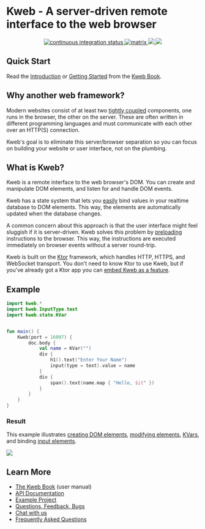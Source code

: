 # Kweb - A server-driven remote interface to the web browser

<div align="center">
  <!-- Github Actions -->
  <a href="https://github.com/kwebio/kweb-core/actions/workflows/build.yml">
    <img src="https://img.shields.io/github/workflow/status/kwebio/kweb-core/build?label=tests&style=flat-square&logo=github%20actions" alt="continuous integration status" />
  </a>
  <a href="https://matrix.to/#/#kweb:matrix.org">
    <img src="https://img.shields.io/badge/chat-matrix-blue?style=flat-square&logo=matrix&color=informational" alt="matrix" />
  </a>
  <a href="https://docs.kweb.io/book/gettingstarted.html">
    <img src="https://img.shields.io/maven-central/v/io.kweb/kweb-core?style=flat-square&logo=maven&color=blueviolet" />
  <a href="https://github.com/kwebio/kweb-core/blob/master/LICENSE">
    <img src="https://img.shields.io/github/license/kwebio/kweb-core?style=flat-square&logo=gnu&color=informational" \>
  </a>
</div>

## Quick Start

Read the [Introduction](https://docs.kweb.io/book/intro.html) or 
[Getting Started](https://docs.kweb.io/book/gettingstarted.html) from 
the [Kweb Book](https://docs.kweb.io/book/).

## Why another web framework?

Modern websites consist of at least two [tightly
coupled](https://en.wikipedia.org/wiki/Coupling_(computer_programming))
components, one runs in the browser, the other on the server. These are
often written in different programming languages and must communicate
with each other over an HTTP(S) connection.

Kweb's goal is to eliminate this server/browser separation so you can
focus on building your website or user interface, not on the plumbing.

## What is Kweb?

Kweb is a remote interface to the web browser's DOM. You can create and
manipulate DOM elements, and listen for and handle DOM events.

Kweb has a state system that lets you [easily](https://docs.kweb.io/book/state.html) 
bind values in your realtime database to DOM elements. This way, the 
elements are automatically updated when the database changes.

A common concern about this approach is that the user interface might feel
sluggish if it is server-driven. Kweb solves this problem by
[preloading](https://docs.kweb.io/en/latest/events.html#immediate-events)
instructions to the browser. This way, the instructions are executed
immediately on browser events without a server round-trip.

Kweb is built on the [Ktor](https://ktor.io/) framework, which handles
HTTP, HTTPS, and WebSocket transport. You don't need to know
Ktor to use Kweb, but if you've already got a Ktor app you can [embed
Kweb as a feature](https://github.com/kwebio/kweb-demos/blob/master/ktorFeature/src/FeatureApp.kt).

## Example
  
```kotlin
import kweb.*
import kweb.InputType.text
import kweb.state.KVar


fun main() {
    Kweb(port = 16097) {
        doc.body {
            val name = KVar("")
            div {
                h1().text("Enter Your Name")
                input(type = text).value = name
            }
            div {
                span().text(name.map { "Hello, $it" })
            }
        }
    }
}
```

### Result

This example illustrates [creating DOM elements](https://docs.kweb.io/book/dom.html#creating-dom-elements-and-fragments),
[modifying elements](https://docs.kweb.io/book/dom.html#adding-attributes), 
[KVars](https://docs.kweb.io/book/state.html#building-blocks), and binding 
[input elements](https://docs.kweb.io/book/dom.html#input-elements).

  <kbd>
<img src="https://user-images.githubusercontent.com/23075/197428328-9a42d5e2-f6c9-43f8-9d7c-62fe1a445dab.gif" />
  </kbd>
  
## Learn More

* [The Kweb Book](http://docs.kweb.io/book) (user manual)
* [API Documentation](https://docs.kweb.io/api)
* [Example Project](https://github.com/freenet/freenetorg-website/)
* [Questions, Feedback, Bugs](https://github.com/kwebio/kweb-core/issues)
* [Chat with us](https://matrix.to/#/#kweb:matrix.org)
* [Frequently Asked Questions](https://docs.kweb.io/book/faq.html)

